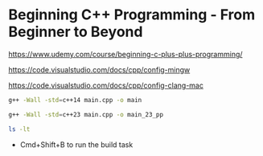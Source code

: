 # Beginning C++ Programming - From Beginner to Beyond

https://www.udemy.com/course/beginning-c-plus-plus-programming/

https://code.visualstudio.com/docs/cpp/config-mingw

https://code.visualstudio.com/docs/cpp/config-clang-mac



```bash
g++ -Wall -std=c++14 main.cpp -o main
```

```bash
g++ -Wall -std=c++23 main.cpp -o main_23_pp
```

```bash
ls -lt
```

* Cmd+Shift+B to run the build task